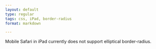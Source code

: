 ```yaml
---
layout: default
type: regular
tags: css, iPad, border-radius
format: markdown

---
```

Mobile Safari in iPad currently does not support elliptical border-radius.